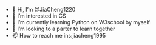 - 👋 Hi, I’m @JiaCheng1220
- 👀 I’m interested in CS
- 🌱 I’m currently learning Python on W3school by myself
- 💞️ I’m looking to a parter to learn together
- 📫 How to reach me ins:jiacheng1995

<!---
JiaCheng1220/JiaCheng1220 is a ✨ special ✨ repository because its `README.md` (this file) appears on your GitHub profile.
You can click the Preview link to take a look at your changes.
--->
